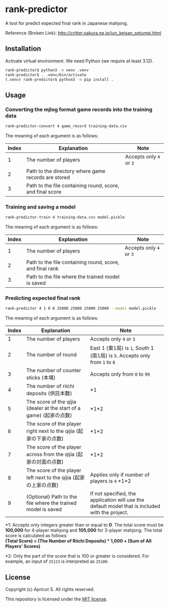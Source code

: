 # rank-predictor

A tool for predict expected final rank in Japanese mahjong.

Reference (Broken Link): <http://critter.sakura.ne.jp/jun_keisan_setumei.html>

## Installation

Activate virtual environment. We need Python (we require at least 3.12).

```sh
rank-predictor$ python3 -m venv .venv
rank-predictor$ . .venv/bin/activate
(.venv) rank-predictor$ python3 -m pip install .
```

## Usage

### Converting the mjlog format game records into the training data

```sh
rank-predictor-convert 4 game_record training-data.csv
```

The meaning of each argument is as follows:

|Index|Explanation|Note|
|-|-|-|
|1|The number of players|Accepts only `4` or `3`|
|2|Path to the directory where game records are stored||
|3|Path to the file containing round, score, and final score||

### Training and saving a model

```sh
rank-predictor-train 4 training-data.csv model.pickle
```

The meaning of each argument is as follows:

|Index|Explanation|Note|
|-|-|-|
|1|The number of players|Accepts only `4` or `3`|
|2|Path to the file containing round, score, and final rank||
|3|Path to the file where the trained model is saved||

### Predicting expected final rank

```sh
rank-predictor 4 1 0 0 25000 25000 25000 25000 --model model.pickle
```

The meaning of each argument is as follows:

|Index|Explanation|Note|
|-|-|-|
|1|The number of players|Accepts only `4` or `3`|
|2|The number of round|East 1 (東1局) is `1`, South 1 (南1局) is `5`. Accepts only from `1` to `8`|
|3|The number of counter sticks (本場)|Accepts only from `0` to `99`|
|4|The number of riichi deposits (供託本数)|\*1|
|5|The score of the qijia (dealer at the start of a game) (起家の点数)|\*1\*2|
|6|The score of the player right next to the qijia (起家の下家の点数)|\*1\*2|
|7|The score of the player across from the qijia (起家の対面の点数)|\*1\*2|
|8|The score of the player left next to the qijia (起家の上家の点数)|Applies only if number of players is `4` \*1\*2|
|9|(Optional) Path to the file where the trained model is saved|If not specified, the application will use the default model that is included with the project.|

*1: Accepts only integers greater than or equal to **0**. The total score must be **100,000** for 4-player mahjong and **105,000** for 3-player mahjong. The total score is calculated as follows:  
**(Total Score) = (The Number of Riichi Deposits) * 1,000 + (Sum of All Players' Scores)**

*2: Only the part of the score that is 100 or greater is considered. For example, an input of `25123` is interpreted as `25100`.

## License

Copyright (c) Apricot S. All rights reserved.

This repository is licensed under the [MIT license](LICENSE).
